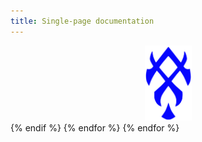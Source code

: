 ```yaml
---
title: Single-page documentation
---
```


<script>
  var linksToFix = {};
  function fixPODLink(f, t) {
    linksToFix[f] = t;
    linksToFix[new URL(f, window.location).href] = t;
  }
</scrip>

{% assign dirs = site.pages | group_by: "dir" | sort: "name" %} 

{% for dir in dirs %}
{%if dir.name != "/" and dir.name != "/assets/css/" %}
*****
# {{ dir.name | remove_first: "/" | split: "/" | join: ", " | capitalize }}
*****
{% endif %}
  {% for p in dir.items %}
    {% if p.title and p.url != "/" and p.url != "/all_pages.html" and p.url != "/POD.html" %}
<div id="{{ p.id | slugify }}">
## {{ p.title }}
************
{{ p.content }}
</div>
<script>fixPODLink("{{ p.url | escape }}", "#{{ p.id | slugify }}");</script>
<center><img src="/images/pod.svg" width=75 height=120></center>
    {% endif %}
  {% endfor %}
{% endfor %}

<script>
  document.getElementsByTag("a").forEach(function(tag) {
     var href = tag.href;
     if (linksToFix[href]) {
       tag.href = linksToFix[href];
     } else {
       var href2 = new URL(href, window.location).href;
       if (linksToFix[href2]) {
         tag.href = linksToFix[href2];
         linksToFix[href] = linksToFix[href2];
       }
     }
  });
</script>
